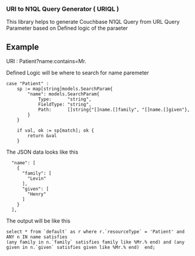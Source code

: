 ### URI to N1QL Query Generator ( URIQL )

This library helps to generate Couchbase N1QL Query from URL Query
Parameter based on Defined logic of the paraeter

## Example
URI : Patient?name:contains=Mr.

Defined Logic will be where to search for name paremeter

```
case "Patient" :
    sp := map[string]models.SearchParam{
        "name": models.SearchParam{
            Type:      "string",
            FieldType: "string",
            Path:      []string{"[]name.[]family", "[]name.[]given"},
        }
    }

    if val, ok := sp[match]; ok {
        return &val
    }
```

The JSON data looks like this

```
  "name": [
    {
      "family": [
        "Levin"
      ],
      "given": [
        "Henry"
      ]
    }
  ],
```

The output will be like this

```
select * from `default` as r where r.`resourceType` = 'Patient' and ANY n IN name satisfies
(any family in n.`family` satisfies family like %Mr.% end) and (any given in n.`given` satisfies given like %Mr.% end)  end;

```